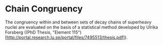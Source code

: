 # Chain Congruency

The congruency within and between sets of decay chains of superheavy nuclei are evaluated on the basis of a statistical method developed by Ulrika Forsberg ((PhD Thesis, "Element 115")[http://portal.research.lu.se/portal/files/7495513/thesis.pdf]).

